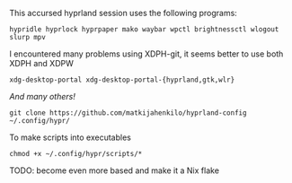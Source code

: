 This accursed hyprland session uses the following programs:

```
hypridle hyprlock hyprpaper mako waybar wpctl brightnessctl wlogout slurp mpv
```

I encountered many problems using XDPH-git, it seems better to use both XDPH and XDPW

```
xdg-desktop-portal xdg-desktop-portal-{hyprland,gtk,wlr}
```


*And many others!*

`git clone https://github.com/matkijahenkilo/hyprland-config ~/.config/hypr/`

To make scripts into executables

`chmod +x ~/.config/hypr/scripts/*`

TODO: become even more based and make it a Nix flake
